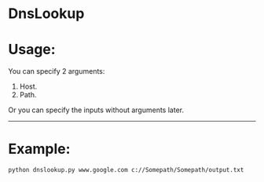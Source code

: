 # DnsLookup

<h1>Usage:</h1>

You can specify 2 arguments:<br/>

  1) Host.<br />
  2) Path.<br />
  
Or you can specify the inputs without arguments later.

<hr />

<h1>Example:</h1>

    python dnslookup.py www.google.com c://Somepath/Somepath/output.txt
